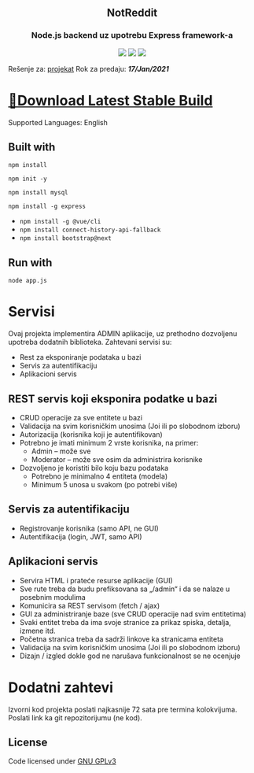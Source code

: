 <h2 align="center"> NotReddit </h2> 
<h3 align="center"> Node.js backend uz upotrebu Express framework-a </h3>

<p align="center">
<img src="https://img.shields.io/badge/Support-Windows%20x64-blue?logo=Windows&style=flat">
<img src="https://img.shields.io/github/license/Marko-Milasinovic-RI/Skript-Jezici-Projekat?style=flat">
<img src="https://tokei.rs/b1/github/Marko-Milasinovic-RI/Skript-Jezici-Projekat?category=code">
</p>

Rešenje za: [projekat](https://drive.google.com/file/d/1np0UaTG_SNgWFCUFaSnQs6tsfe9VAwEA/view)
Rok za predaju: **_17/Jan/2021_**

# [💾Download Latest Stable Build](https://github.com/Marko-Milasinovic-RI/Skript-Jezici-Projekat/releases/latest)
Supported Languages: English

## Built with
```
npm install
```
```
npm init -y
```
```
npm install mysql
```
```
npm install -g express
```
*  ```npm install -g @vue/cli```
*  ``` npm install connect-history-api-fallback ```
*  ``` npm install bootstrap@next ```

## Run with
```
node app.js
```

# Servisi
Ovaj projekta implementira ADMIN aplikacije, uz prethodno dozvoljenu upotreba dodatnih biblioteka.
Zahtevani servisi su:
* Rest za eksponiranje podataka u bazi
* Servis za autentifikaciju
* Aplikacioni servis

## REST servis koji eksponira podatke u bazi
* CRUD operacije za sve entitete u bazi
* Validacija na svim korisničkim unosima (Joi ili po slobodnom izboru)
* Autorizacija (korisnika koji je autentifikovan)
* Potrebno je imati minimum 2 vrste korisnika, na primer:
  * Admin – može sve
  * Moderator – može sve osim da administrira korisnike
* Dozvoljeno je koristiti bilo koju bazu podataka
  * Potrebno je minimalno 4 entiteta (modela)
  * Minimum 5 unosa u svakom (po potrebi više)

## Servis za autentifikaciju
* Registrovanje korisnika (samo API, ne GUI)
* Autentifikacija (login, JWT, samo API)

## Aplikacioni servis
* Servira HTML i prateće resurse aplikacije (GUI)
* Sve rute treba da budu prefiksovana sa „/admin“ i da se nalaze u posebnim modulima
* Komunicira sa REST servisom (fetch / ajax)
* GUI za administriranje baze (sve CRUD operacije nad svim entitetima)
* Svaki entitet treba da ima svoje stranice za prikaz spiska, detalja, izmene itd.
* Početna stranica treba da sadrži linkove ka stranicama entiteta
* Validacija na svim korisničkim unosima (Joi ili po slobodnom izboru)
* Dizajn / izgled dokle god ne narušava funkcionalnost se ne ocenjuje

# Dodatni zahtevi
Izvorni kod projekta poslati najkasnije 72 sata pre termina kolokvijuma. Poslati link ka git repozitorijumu (ne kod).

## License
Code licensed under [GNU GPLv3](https://www.gnu.org/licenses/gpl-3.0.html)
